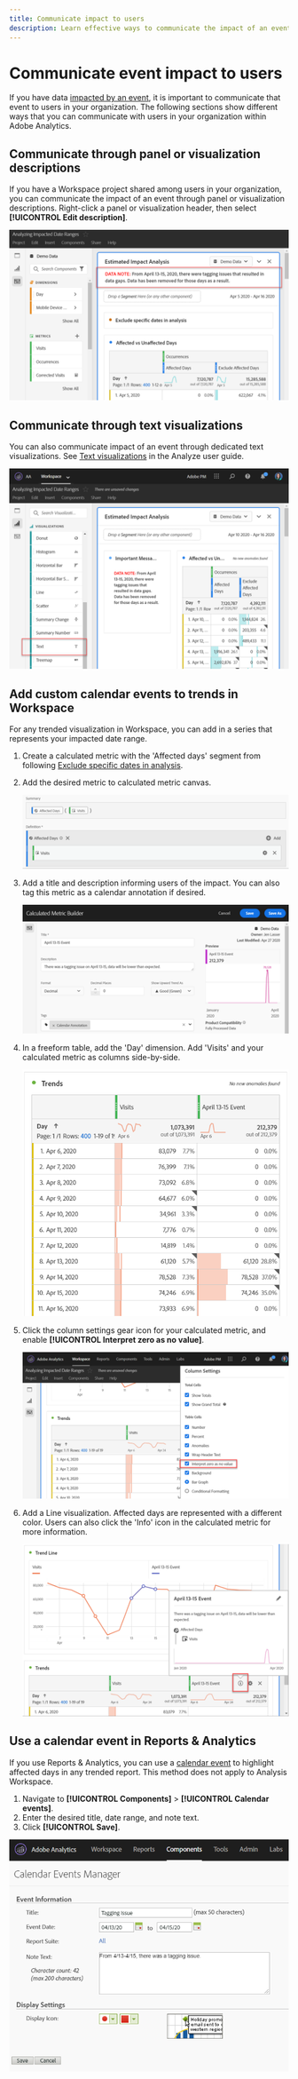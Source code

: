 ```yaml
---
title: Communicate impact to users
description: Learn effective ways to communicate the impact of an event in your organization.
---
```


# Communicate event impact to users

If you have data [impacted by an event](overview.md), it is important to communicate that event to users in your organization. The following sections show different ways that you can communicate with users in your organization within Adobe Analytics.

## Communicate through panel or visualization descriptions

If you have a Workspace project shared among users in your organization, you can communicate the impact of an event through panel or visualization descriptions. Right-click a panel or visualization header, then select **[!UICONTROL Edit description]**.

![Panel description](assets/panel_description.png)

## Communicate through text visualizations

You can also communicate impact of an event through dedicated text visualizations. See [Text visualizations](/help/analyze/analysis-workspace/visualizations/text.md) in the Analyze user guide.

![Text visualization](assets/text_visualization.png)

## Add custom calendar events to trends in Workspace

For any trended visualization in Workspace, you can add in a series that represents your impacted date range.

1. Create a calculated metric with the 'Affected days' segment from following [Exclude specific dates in analysis](segments.md).
1. Add the desired metric to calculated metric canvas.

   ![Metric](assets/calcmetric_event.png)

1. Add a title and description informing users of the impact. You can also tag this metric as a calendar annotation if desired.

   ![Title and description](assets/calcmetric_title_description.png)

1. In a freeform table, add the 'Day' dimension. Add 'Visits' and your calculated metric as columns side-by-side.

   ![Freeform table](assets/calcmetric_freeform.png)

1. Click the column settings gear icon for your calculated metric, and enable **[!UICONTROL Interpret zero as no value]**.

   ![Calculated metric settings](assets/calcmetric_zero_no_value.png)

1. Add a Line visualization. Affected days are represented with a different color. Users can also click the 'Info' icon in the calculated metric for more information.

   ![Info icon](assets/calcmetric_infoicon.png)

## Use a calendar event in Reports & Analytics

If you use Reports & Analytics, you can use a [calendar event](/help/components/t-calendar-event.md) to highlight affected days in any trended report. This method does not apply to Analysis Workspace.

1. Navigate to **[!UICONTROL Components]** > **[!UICONTROL Calendar events]**.
2. Enter the desired title, date range, and note text.
3. Click **[!UICONTROL Save]**.

![Calendar event](assets/exclude_calendar_event.png)

